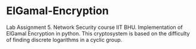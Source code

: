 # ElGamal-Encryption
Lab Assignment 5. Network Security course IIT BHU. Implementation of ElGamal Encryption in python. 
This cryptosystem is based on the difficulty of finding discrete logarithms in a cyclic group. 

